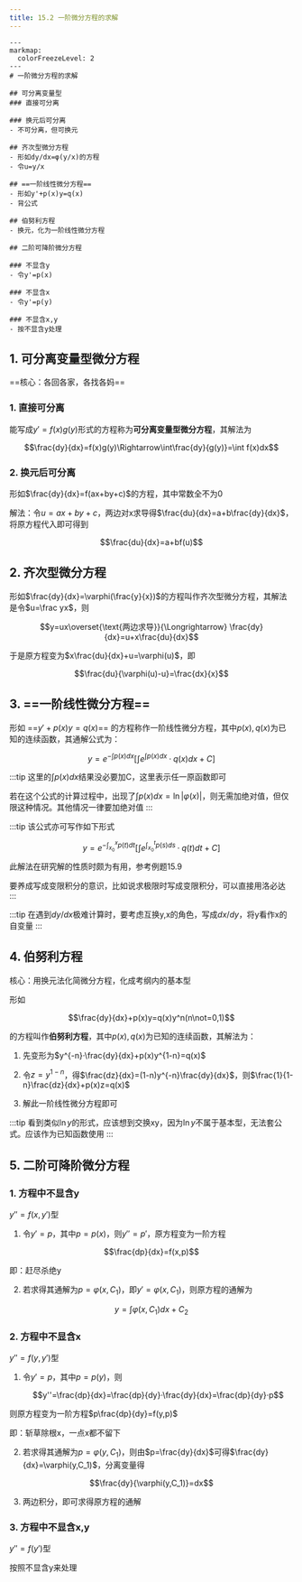 ```yaml
---
title: 15.2 一阶微分方程的求解
---
```


```markmap
---
markmap:
  colorFreezeLevel: 2
---
# 一阶微分方程的求解

## 可分离变量型
### 直接可分离

### 换元后可分离
- 不可分离，但可换元

## 齐次型微分方程
- 形如dy/dx=φ(y/x)的方程
- 令u=y/x

## ==一阶线性微分方程==
- 形如y'+p(x)y=q(x)
- 背公式

## 伯努利方程
- 换元，化为一阶线性微分方程

## 二阶可降阶微分方程

### 不显含y
- 令y'=p(x)

### 不显含x
- 令y'=p(y)

### 不显含x,y
- 按不显含y处理
```

## 1. 可分离变量型微分方程

==核心：各回各家，各找各妈==

### 1. 直接可分离

能写成$y'=f(x)g(y)$形式的方程称为**可分离变量型微分方程**，其解法为

$$\frac{dy}{dx}=f(x)g(y)\Rightarrow\int\frac{dy}{g(y)}=\int f(x)dx$$

### 2. 换元后可分离

形如$\frac{dy}{dx}=f(ax+by+c)$的方程，其中常数全不为0

解法：令$u=ax+by+c$，两边对x求导得$\frac{du}{dx}=a+b\frac{dy}{dx}$，将原方程代入即可得到

$$\frac{du}{dx}=a+bf(u)$$

## 2. 齐次型微分方程

形如$\frac{dy}{dx}=\varphi(\frac{y}{x})$的方程叫作齐次型微分方程，其解法是令$u=\frac yx$，则

$$y=ux\overset{\text{两边求导}}{\Longrightarrow} \frac{dy}{dx}=u+x\frac{du}{dx}$$

于是原方程变为$x\frac{du}{dx}+u=\varphi(u)$，即

$$\frac{du}{\varphi(u)-u}=\frac{dx}{x}$$

## 3. ==一阶线性微分方程==

形如 ==$y'+p(x)y=q(x)$== 的方程称作一阶线性微分方程，其中$p(x),q(x)$为已知的连续函数，其通解公式为：

$$y=e^{-\int p(x)dx}\left[\int e^{\int p(x)dx}·q(x)dx+C\right]$$

:::tip
这里的$\int p(x)dx$结果没必要加C，这里表示任一原函数即可

若在这个公式的计算过程中，出现了$\int p(x)dx=\ln|\varphi(x)|$，则无需加绝对值，但仅限这种情况。其他情况一律要加绝对值
:::

:::tip
该公式亦可写作如下形式

$$y=e^{-\int_{x_0}^x p(t)dt}\left[\int e^{\int_{x_0}^t p(s)ds}·q(t)dt+C\right]$$

此解法在研究解的性质时颇为有用，参考例题15.9

要养成写成变限积分的意识，比如说求极限时写成变限积分，可以直接用洛必达
:::

:::tip
在遇到$dy/dx$极难计算时，要考虑互换y,x的角色，写成$dx/dy$，将y看作x的自变量
:::

## 4. 伯努利方程

核心：用换元法化简微分方程，化成考纲内的基本型

形如

$$\frac{dy}{dx}+p(x)y=q(x)y^n(n\not=0,1)$$

的方程叫作**伯努利方程**，其中$p(x),q(x)$为已知的连续函数，其解法为：

1. 先变形为$y^{-n}·\frac{dy}{dx}+p(x)y^{1-n}=q(x)$

2. 令$z=y^{1-n}$，得$\frac{dz}{dx}=(1-n)y^{-n}\frac{dy}{dx}$，则$\frac{1}{1-n}\frac{dz}{dx}+p(x)z=q(x)$

3. 解此一阶线性微分方程即可

:::tip
看到类似$\ln y$的形式，应该想到交换xy，因为$\ln y$不属于基本型，无法套公式。应该作为已知函数使用
:::

## 5. 二阶可降阶微分方程

### 1. 方程中不显含y

$y''=f(x,y')$型

1. 令$y'=p$，其中$p=p(x)$，则$y''=p'$，原方程变为一阶方程

$$\frac{dp}{dx}=f(x,p)$$

即：赶尽杀绝y

2. 若求得其通解为$p=\varphi(x,C_1)$，即$y'=\varphi(x,C_1)$，则原方程的通解为

$$y=\int\varphi(x,C_1)dx+C_2$$

### 2. 方程中不显含x

$y''=f(y,y')$型

1. 令$y'=p$，其中$p=p(y)$，则
   
   $$y''=\frac{dp}{dx}=\frac{dp}{dy}·\frac{dy}{dx}=\frac{dp}{dy}·p$$

则原方程变为一阶方程$p\frac{dp}{dy}=f(y,p)$

即：斩草除根x，一点x都不留下

2. 若求得其通解为$p=\varphi(y,C_1)$，则由$p=\frac{dy}{dx}$可得$\frac{dy}{dx}=\varphi(y,C_1)$，分离变量得

$$\frac{dy}{\varphi(y,C_1)}=dx$$

3. 两边积分，即可求得原方程的通解

### 3. 方程中不显含x,y

$y''=f(y')$型

按照不显含y来处理




























